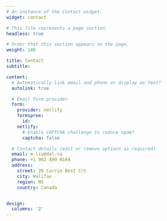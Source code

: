 ```yaml
---
# An instance of the Contact widget.
widget: contact

# This file represents a page section.
headless: true

# Order that this section appears on the page.
weight: 140

title: Contact
subtitle:

content:
  # Automatically link email and phone or display as text?
  autolink: true

  # Email form provider
  form:
    provider: netlify
    formspree:
      id:
    netlify:
      # Enable CAPTCHA challenge to reduce spam?
      captcha: false

  # Contact details (edit or remove options as required)
  email: m.liu@dal.ca
  phone: +1 902 499 0104
  address:
    street: 26 Carrie Best Crt
    city: Halifax
    region: NS
    country: Canada


design:
  columns: '2'
---
```

